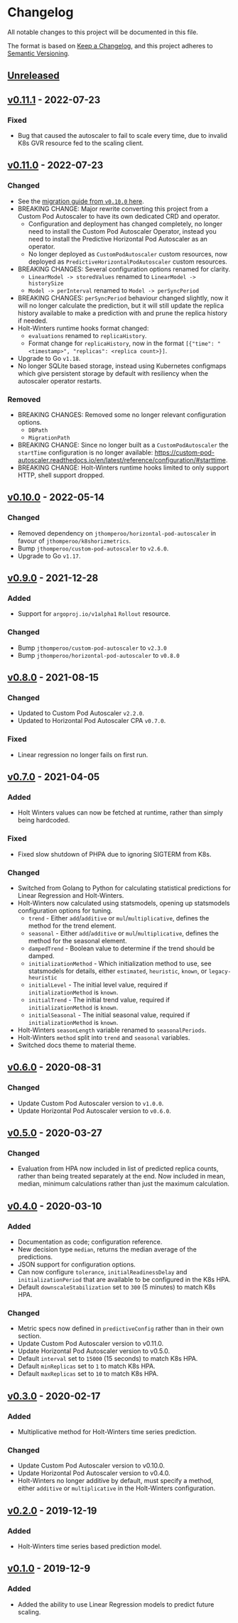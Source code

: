 # Changelog
All notable changes to this project will be documented in this file.

The format is based on [Keep a Changelog](https://keepachangelog.com/en/1.0.0/), and this project adheres to [Semantic
Versioning](https://semver.org/spec/v2.0.0.html).

## [Unreleased]

## [v0.11.1] - 2022-07-23
### Fixed
- Bug that caused the autoscaler to fail to scale every time, due to invalid K8s GVR resource fed to the scaling
client.

## [v0.11.0] - 2022-07-23
### Changed
- See the [migration guide from `v0.10.0` here](https://predictive-horizontal-pod-autoscaler.readthedocs.io/en/latest/user-guide/migration/v0_10_0-to-v0_11_0).
- BREAKING CHANGE: Major rewrite converting this project from a Custom Pod Autoscaler to have its own dedicated CRD
and operator.
  - Configuration and deployment has changed completely, no longer need to install the Custom Pod Autoscaler Operator,
  instead you need to install the Predictive Horizontal Pod Autoscaler as an operator.
  - No longer deployed as `CustomPodAutoscaler` custom resources, now deployed as `PredictiveHorizontalPodAutoscaler`
  custom resources.
- BREAKING CHANGES: Several configuration options renamed for clarity.
  - `LinearModel -> storedValues` renamed to `LinearModel -> historySize`
  - `Model -> perInterval` renamed to `Model -> perSyncPeriod`
- BREAKING CHANGES: `perSyncPeriod` behaviour changed slightly, now it will no longer calculate the prediction, but
it will still update the replica history available to make a prediction with and prune the replica history if needed.
- Holt-Winters runtime hooks format changed:
  - `evaluations` renamed to `replicaHistory`.
  - Format change for `replicaHistory`, now in the format `[{"time": "<timestamp>", "replicas": <replica count>}]`.
- Upgrade to Go `v1.18`.
- No longer SQLite based storage, instead using Kubernetes configmaps which give persistent storage by default with
resiliency when the autoscaler operator restarts.
### Removed
- BREAKING CHANGES: Removed some no longer relevant configuration options.
  - `DBPath`
  - `MigrationPath`
- BREAKING CHANGE: Since no longer built as a `CustomPodAutoscaler` the `startTime` configuration is no longer
available: <https://custom-pod-autoscaler.readthedocs.io/en/latest/reference/configuration/#starttime>.
- BREAKING CHANGE: Holt-Winters runtime hooks limited to only support HTTP, shell support dropped.

## [v0.10.0] - 2022-05-14
### Changed
- Removed dependency on `jthomperoo/horizontal-pod-autoscaler` in favour of `jthomperoo/k8shorizmetrics`.
- Bump `jthomperoo/custom-pod-autoscaler` to `v2.6.0`.
- Upgrade to Go `v1.17`.

## [v0.9.0] - 2021-12-28
### Added
- Support for `argoproj.io/v1alpha1` `Rollout` resource.
### Changed
- Bump `jthomperoo/custom-pod-autoscaler` to `v2.3.0`
- Bump `jthomperoo/horizontal-pod-autoscaler` to `v0.8.0`

## [v0.8.0] - 2021-08-15
### Changed
- Updated to Custom Pod Autoscaler `v2.2.0`.
- Updated to Horizontal Pod Autoscaler CPA `v0.7.0`.
### Fixed
- Linear regression no longer fails on first run.

## [v0.7.0] - 2021-04-05
### Added
- Holt Winters values can now be fetched at runtime, rather than simply being hardcoded.
### Fixed
- Fixed slow shutdown of PHPA due to ignoring SIGTERM from K8s.
### Changed
- Switched from Golang to Python for calculating statistical predictions for Linear Regression and Holt-Winters.
- Holt-Winters now calculated using statsmodels, opening up statsmodels configuration options for tuning.
  - `trend` - Either `add`/`additive` or `mul`/`multiplicative`, defines the method for the trend element.
  - `seasonal` - Either `add`/`additive` or `mul`/`multiplicative`, defines the method for the seasonal element.
  - `dampedTrend` - Boolean value to determine if the trend should be damped.
  - `initializationMethod` - Which initialization method to use, see statsmodels for details, either `estimated`,
  `heuristic`, `known`, or `legacy-heuristic`
  - `initialLevel` - The initial level value, required if `initializationMethod` is `known`.
  - `initialTrend` - The initial trend value, required if `initializationMethod` is `known`.
  - `initialSeasonal` - The initial seasonal value, required if `initializationMethod` is `known`.
- Holt-Winters `seasonLength` variable renamed to `seasonalPeriods`.
- Holt-Winters `method` split into `trend` and `seasonal` variables.
- Switched docs theme to material theme.

## [v0.6.0] - 2020-08-31
### Changed
- Update Custom Pod Autoscaler version to `v1.0.0`.
- Update Horizontal Pod Autoscaler version to `v0.6.0`.

## [v0.5.0] - 2020-03-27
### Changed
- Evaluation from HPA now included in list of predicted replica counts, rather than being treated separately at the end.
Now included in mean, median, minimum calculations rather than just the maximum calculation.

## [v0.4.0] - 2020-03-10
### Added
- Documentation as code; configuration reference.
- New decision type `median`, returns the median average of the predictions.
- JSON support for configuration options.
- Can now configure `tolerance`, `initialReadinessDelay` and `initializationPeriod` that are available to be configured
in the K8s HPA.
- Default `downscaleStabilization` set to `300` (5 minutes) to match K8s HPA.
### Changed
- Metric specs now defined in `predictiveConfig` rather than in their own
  section.
- Update Custom Pod Autoscaler version to v0.11.0.
- Update Horizontal Pod Autoscaler version to v0.5.0.
- Default `interval` set to `15000` (15 seconds) to match K8s HPA.
- Default `minReplicas` set to `1` to match K8s HPA.
- Default `maxReplicas` set to `10` to match K8s HPA.

## [v0.3.0] - 2020-02-17
### Added
- Multiplicative method for Holt-Winters time series prediction.
### Changed
- Update Custom Pod Autoscaler version to v0.10.0.
- Update Horizontal Pod Autoscaler version to v0.4.0.
- Holt-Winters no longer additive by default, must specify a method, either `additive` or `multiplicative` in the
Holt-Winters configuration.

## [v0.2.0] - 2019-12-19
### Added
- Holt-Winters time series based prediction model.

## [v0.1.0] - 2019-12-9
### Added
- Added the ability to use Linear Regression models to predict future scaling.

[Unreleased]:
https://github.com/jthomperoo/predictive-horizontal-pod-autoscaler/compare/v0.11.1...HEAD
[v0.11.1]:
https://github.com/jthomperoo/predictive-horizontal-pod-autoscaler/compare/v0.11.0...v0.11.1
[v0.11.0]:
https://github.com/jthomperoo/predictive-horizontal-pod-autoscaler/compare/v0.10.0...v0.11.0
[v0.10.0]:
https://github.com/jthomperoo/predictive-horizontal-pod-autoscaler/compare/v0.9.0...v0.10.0
[v0.9.0]:
https://github.com/jthomperoo/predictive-horizontal-pod-autoscaler/compare/v0.8.0...v0.9.0
[v0.8.0]:
https://github.com/jthomperoo/predictive-horizontal-pod-autoscaler/compare/v0.7.0...v0.8.0
[v0.7.0]:
https://github.com/jthomperoo/predictive-horizontal-pod-autoscaler/compare/v0.6.0...v0.7.0
[v0.6.0]:
https://github.com/jthomperoo/predictive-horizontal-pod-autoscaler/compare/v0.5.0...v0.6.0
[v0.5.0]:
https://github.com/jthomperoo/predictive-horizontal-pod-autoscaler/compare/v0.4.0...v0.5.0
[v0.4.0]:
https://github.com/jthomperoo/predictive-horizontal-pod-autoscaler/compare/v0.3.0...v0.4.0
[v0.3.0]:
https://github.com/jthomperoo/predictive-horizontal-pod-autoscaler/compare/v0.2.0...v0.3.0
[v0.2.0]:
https://github.com/jthomperoo/predictive-horizontal-pod-autoscaler/compare/v0.1.0...v0.2.0
[v0.1.0]:
https://github.com/jthomperoo/predictive-horizontal-pod-autoscaler/releases/tag/v0.1.0
